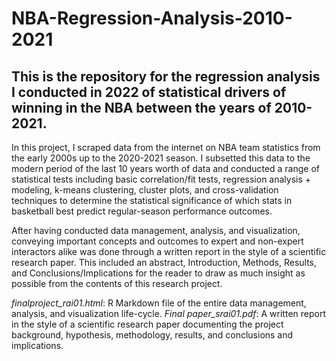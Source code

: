# NBA-Regression-Analysis-2010-2021
## This is the repository for the regression analysis I conducted in 2022 of statistical drivers of winning in the NBA between the years of 2010-2021.

In this project, I scraped data from the internet on NBA team statistics from the early 2000s up to the 2020-2021 season. I subsetted this data to the modern period of the last 10 years worth of data and conducted a range of statistical tests including basic correlation/fit tests, regression analysis + modeling, k-means clustering, cluster plots, and cross-validation techniques to determine the statistical significance of which stats in basketball best predict regular-season performance outcomes.

After having conducted data management, analysis, and visualization, conveying important concepts and outcomes to expert and non-expert interactors alike was done through a written report in the style of a scientific research paper. This included an abstract, Introduction, Methods, Results, and Conclusions/Implications for the reader to draw as much insight as possible from the contents of this research project.

*finalproject_rai01.html*: R Markdown file of the entire data management, analysis, and visualization life-cycle.
*Final paper_srai01.pdf*: A written report in the style of a scientific research paper documenting the project background, hypothesis, methodology, results, and conclusions and implications.
